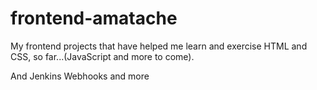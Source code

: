 # frontend-amatache
My frontend projects that have helped me learn and exercise HTML and CSS, so far...(JavaScript and more to come).

And Jenkins Webhooks and more
